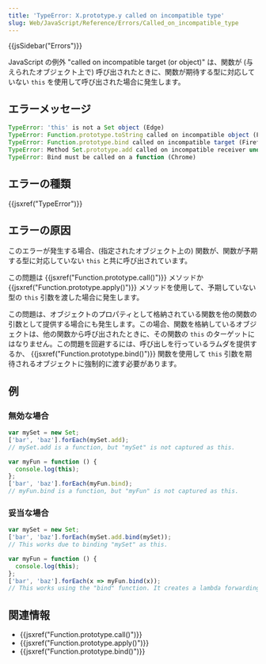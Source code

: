 ```yaml
---
title: 'TypeError: X.prototype.y called on incompatible type'
slug: Web/JavaScript/Reference/Errors/Called_on_incompatible_type
---
```

{{jsSidebar("Errors")}}

JavaScript の例外 "called on incompatible target (or object)" は、関数が (与えられたオブジェクト上で) 呼び出されたときに、関数が期待する型に対応していない `this` を使用して呼び出された場合に発生します。

## エラーメッセージ

```js
TypeError: 'this' is not a Set object (Edge)
TypeError: Function.prototype.toString called on incompatible object (Firefox)
TypeError: Function.prototype.bind called on incompatible target (Firefox)
TypeError: Method Set.prototype.add called on incompatible receiver undefined (Chrome)
TypeError: Bind must be called on a function (Chrome)
```

## エラーの種類

{{jsxref("TypeError")}}

## エラーの原因

このエラーが発生する場合、(指定されたオブジェクト上の) 関数が、関数が予期する型に対応していない `this` と共に呼び出されています。

この問題は {{jsxref("Function.prototype.call()")}} メソッドか {{jsxref("Function.prototype.apply()")}} メソッドを使用して、予期していない型の `this` 引数を渡した場合に発生します。

この問題は、オブジェクトのプロパティとして格納されている関数を他の関数の引数として提供する場合にも発生します。この場合、関数を格納しているオブジェクトは、他の関数から呼び出されたときに、その関数の `this` のターゲットにはなりません。この問題を回避するには、呼び出しを行っているラムダを提供するか、 {{jsxref("Function.prototype.bind()")}} 関数を使用して `this` 引数を期待されるオブジェクトに強制的に渡す必要があります。

## 例

### 無効な場合

```js example-bad
var mySet = new Set;
['bar', 'baz'].forEach(mySet.add);
// mySet.add is a function, but "mySet" is not captured as this.

var myFun = function () {
  console.log(this);
};
['bar', 'baz'].forEach(myFun.bind);
// myFun.bind is a function, but "myFun" is not captured as this.
```

### 妥当な場合

```js example-good
var mySet = new Set;
['bar', 'baz'].forEach(mySet.add.bind(mySet));
// This works due to binding "mySet" as this.

var myFun = function () {
  console.log(this);
};
['bar', 'baz'].forEach(x => myFun.bind(x));
// This works using the "bind" function. It creates a lambda forwarding the argument.
```

## 関連情報

- {{jsxref("Function.prototype.call()")}}
- {{jsxref("Function.prototype.apply()")}}
- {{jsxref("Function.prototype.bind()")}}
